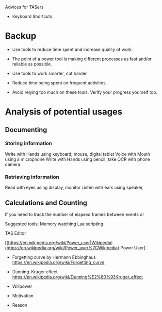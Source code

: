 Advices for TASers

- Keyboard Shortcuts

# Backup

- Use tools to reduce time spent and increase quality of work.

- The point of a power tool is making different processes as fast and/or reliable as possible.

- Use tools to work smarter, not harder.
- Reduce time being spent on frequent activities.

- Avoid relying too much on these tools. Verify your progress yourself too.

# Analysis of potential usages

## Documenting

### Storing information
Write with Hands using keyboard, mouse, digital tablet
Voice with Mouth using a microphone
Write with Hands using pencil, take OCR with phone camera

### Retrieving information
Read with eyes using display, monitor
Listen with ears using speaker, 

## Calculations and Counting

If you need to track the number of elapsed frames between events or 

Suggested tools:
Memory watching 
Lua scripting 


TAS Editor


[[https://en.wikipedia.org/wiki/Power_user|Wikipedia](https://en.wikipedia.org/wiki/Power_user%7CWikipedia) Power User]

- Forgetting curve by Hermann Ebbinghaus
https://en.wikipedia.org/wiki/Forgetting_curve

- Dunning–Kruger effect
https://en.wikipedia.org/wiki/Dunning%E2%80%93Kruger_effect


- Willpower

- Motivation

- Reason
